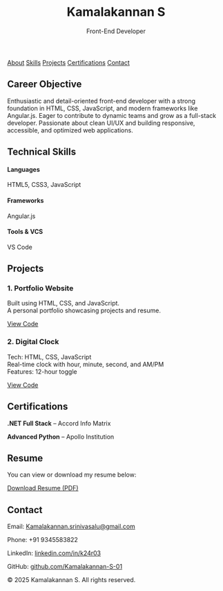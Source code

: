 <!DOCTYPE html>
<head>
  </head>
<body>
  <header>
    <h1>Kamalakannan S</h1>
    <p>Front-End Developer</p>
  </header>
  <nav>
    <a href="#about">About</a>
    <a href="#skills">Skills</a>
    <a href="#projects">Projects</a>
    <a href="#certifications">Certifications</a>
    <a href="#contact">Contact</a>
  </nav>
  <section id="about">
    <h2>Career Objective</h2>
    <p>
      Enthusiastic and detail-oriented front-end developer with a strong foundation in HTML, CSS, JavaScript, and modern frameworks like Angular.js. Eager to contribute to dynamic teams and grow as a full-stack developer. Passionate about clean UI/UX and building responsive, accessible, and optimized web applications.
    </p>
  </section>
  <section id="skills">
    <h2>Technical Skills</h2>
    <div class="info-grid">
      <div>
        <h4>Languages</h4>
        <p>HTML5, CSS3, JavaScript</p>
      </div>
      <div>
        <h4>Frameworks</h4>
        <p>Angular.js</p>
      </div>
      <div>
        <h4>Tools & VCS</h4>
        <p>VS Code</p>
      </div>
    </div>
  </section>
  <section id="projects">
    <h2>Projects</h2>
    <div class="project">
      <h3>1. Portfolio Website</h3>
      <p>Built using HTML, CSS, and JavaScript. <br>
	  A personal portfolio showcasing projects and resume.</p>
      <a href="https://github.com/Kamalakannan-S-01/Portfolio" target="_blank">View Code</a>
    </div>
    <div class="project">       
  <h3>2. Digital Clock</h3>       
  <p>
    Tech: HTML, CSS, JavaScript<br>
    Real-time clock with hour, minute, second, and AM/PM<br>
    Features: 12-hour toggle
  </p> 		 
  <a href="https://github.com/Kamalakannan-S-01/Digital-Clock" target="_blank">View Code</a>     
</div>
  </section>
  <section id="certifications">
    <h2>Certifications</h2>
    <div class="certification">
      <p><strong>.NET Full Stack</strong> – Accord Info Matrix</p>
    </div>
    <div class="certification">
      <p><strong>Advanced Python</strong> – Apollo Institution</p>
    </div>
  </section>
  <section id="resume">
  <h2>Resume</h2>
  <p>You can view or download my resume below:</p>
  <a class="button" href="https://raw.githubusercontent.com/Kamalakannan-S-01/Resume/main/Kamalakannan_Resume.pdf" download>Download Resume (PDF)</a>
</section>
  <section id="contact">
    <h2>Contact</h2>
    <p>Email: <a href="Kamalakannan.srinivasalu@gmail.com">Kamalakannan.srinivasalu@gmail.com</a></p>
    <p>Phone: +91 9345583822</p>
    <p>LinkedIn: <a href="https://linkedin.com/in/k24r03" target="_blank">linkedin.com/in/k24r03</a></p>
    <p>GitHub: <a href="https://github.com/Kamalakannan-S-01" target="_blank">github.com/Kamalakannan-S-01</a></p>
  </section>
  <footer>
    <p>&copy; 2025 Kamalakannan S. All rights reserved.</p>
  </footer>
</body>
</html>

